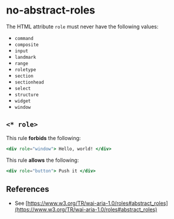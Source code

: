 # no-abstract-roles

The HTML attribute `role` must never have the following values:

* `command`
* `composite`
* `input`
* `landmark`
* `range`
* `roletype`
* `section`
* `sectionhead`
* `select`
* `structure`
* `widget`
* `window`

## `<* role>`

This rule **forbids** the following:

```hbs
<div role="window"> Hello, world! </div>
```

This rule **allows** the following:

```hbs
<div role="button"> Push it </div>
```

## References

* See [https://www.w3.org/TR/wai-aria-1.0/roles#abstract_roles](https://www.w3.org/TR/wai-aria-1.0/roles#abstract_roles)
